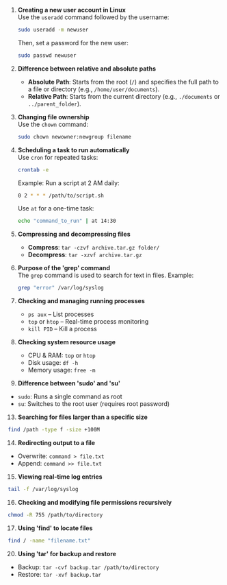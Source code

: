 1. **Creating a new user account in Linux**  
   Use the `useradd` command followed by the username:  
   ```bash
   sudo useradd -m newuser
   ```  
   Then, set a password for the new user:  
   ```bash
   sudo passwd newuser
   ```

2. **Difference between relative and absolute paths**  
   - **Absolute Path**: Starts from the root (`/`) and specifies the full path to a file or directory (e.g., `/home/user/documents`).  
   - **Relative Path**: Starts from the current directory (e.g., `./documents` or `../parent_folder`).

3. **Changing file ownership**  
   Use the `chown` command:  
   ```bash
   sudo chown newowner:newgroup filename
   ```

4. **Scheduling a task to run automatically**  
   Use `cron` for repeated tasks:  
   ```bash
   crontab -e
   ```  
   Example: Run a script at 2 AM daily:  
   ```bash
   0 2 * * * /path/to/script.sh
   ```  
   Use `at` for a one-time task:  
   ```bash
   echo "command_to_run" | at 14:30
   ```

5. **Compressing and decompressing files**  
   - **Compress**: `tar -czvf archive.tar.gz folder/`  
   - **Decompress**: `tar -xzvf archive.tar.gz`

6. **Purpose of the 'grep' command**  
   The `grep` command is used to search for text in files. Example:  
   ```bash
   grep "error" /var/log/syslog
   ```

7. **Checking and managing running processes**  
   - `ps aux` – List processes  
   - `top` or `htop` – Real-time process monitoring  
   - `kill PID` – Kill a process  


9. **Checking system resource usage**  
   - CPU & RAM: `top` or `htop`  
   - Disk usage: `df -h`  
   - Memory usage: `free -m`

12. **Difference between 'sudo' and 'su'**  
   - `sudo`: Runs a single command as root  
   - `su`: Switches to the root user (requires root password)

13. **Searching for files larger than a specific size**  
   ```bash
   find /path -type f -size +100M
   ```

14. **Redirecting output to a file**  
   - Overwrite: `command > file.txt`  
   - Append: `command >> file.txt`

15. **Viewing real-time log entries**  
   ```bash
   tail -f /var/log/syslog
   ```

16. **Checking and modifying file permissions recursively**  
   ```bash
   chmod -R 755 /path/to/directory
   ```

17. **Using 'find' to locate files**  
   ```bash
   find / -name "filename.txt"
   ```


20. **Using 'tar' for backup and restore**  
   - Backup: `tar -cvf backup.tar /path/to/directory`  
   - Restore: `tar -xvf backup.tar`
